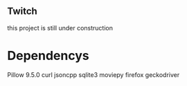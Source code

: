 ## Twitch
this project is still under construction
# Dependencys
Pillow 9.5.0
curl
jsoncpp
sqlite3
moviepy
firefox
geckodriver
